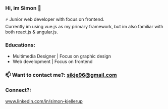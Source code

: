 ### Hi, im Simon 👋

⚡ Junior web developer with focus on frontend.<br /> 
Currently im using vue.js as my primary framework, but im also familiar with both react.js & angular.js.

### Educations:
- Multimedia Designer | Focus on graphic design
- Web development | Focus on frontend

### 📫 Want to contact me?: sikje96@gmail.com

### Connect?:
www.linkedin.com/in/simon-kjellerup
